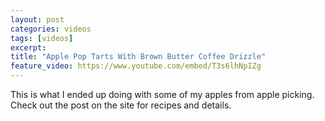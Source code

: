 ```yaml
---
layout: post
categories: videos
tags: [videos]
excerpt: 
title: "Apple Pop Tarts With Brown Butter Coffee Drizzle"
feature_video: https://www.youtube.com/embed/T3s6lhNpIZg
---
```


This is what I ended up doing with some of my apples from apple picking.  Check out the post on the site for recipes and details.
